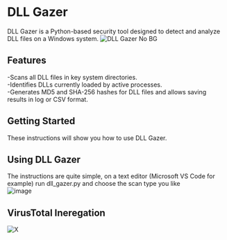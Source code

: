 # DLL Gazer
DLL Gazer is a Python-based security tool designed to detect and analyze DLL files on a Windows system.
![DLL Gazer No BG](https://github.com/user-attachments/assets/c4418f50-f773-4777-a96d-acca92723799)
## Features
-Scans all DLL files in key system directories.<br>
-Identifies DLLs currently loaded by active processes.<br>
-Generates MD5 and SHA-256 hashes for DLL files and allows saving results in log or CSV format.<br>
## Getting Started
These instructions will show you how to use DLL Gazer.
## Using DLL Gazer
The instructions are quite simple, on a text editor (Microsoft VS Code for example) run dll_gazer.py and choose the scan type you like<br>
![image](https://github.com/user-attachments/assets/1717ec29-0fb9-4502-8cc1-4a8bc3915908)
## VirusTotal Ineregation
![X](https://github.com/user-attachments/assets/aa231a7a-d06e-4f4b-bad5-3e8bc9f3491d)
